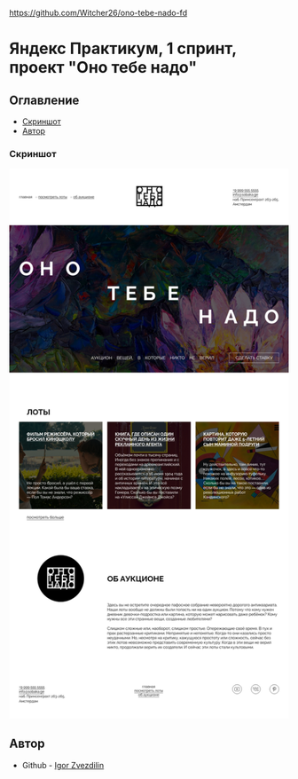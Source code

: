 https://github.com/Witcher26/ono-tebe-nado-fd

# Яндекс Практикум, 1 спринт, проект "Оно тебе надо"

## Оглавление

- [Скриншот](#скриншот)
- [Автор](#автор)

### Скриншот

![](screenshot.png)

## Автор

- Github - [Igor Zvezdilin](https://github.com/Witcher26)